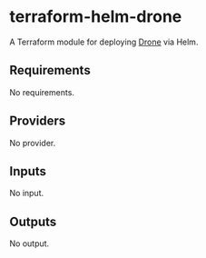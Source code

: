 # terraform-helm-drone

A Terraform module for deploying [Drone](https://drone.io/) via Helm.

## Requirements

No requirements.

## Providers

No provider.

## Inputs

No input.

## Outputs

No output.
